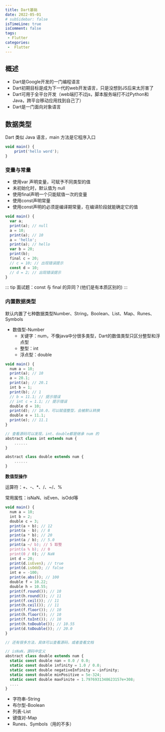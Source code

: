```yaml
---
title: Dart基础
date: 2022-05-01
# subSidebar: false
isTimeLine: true
isComment: false
tags:
 - Flutter
categories:
 -  Flutter
---
```


## 概述
* Dart是Google开发的一门编程语言
* Dart初期目标是成为下一代的web开发语言，只是没想到JS后来太厉害了
* Dart可用于全平台开发（web端打不过js，脚本服务端打不过Python和Java，跨平台移动应用找到自己了）
* Dart是一门面向对象语言

## 数据类型
Dart 类似 Java 语言，main 方法是它程序入口
```js
void main() {
    print('hello word');
}
```



### 变量与常量
* 使用var 声明变量，可赋予不同类型的值
* 未初始化时，默认值为 null
* 使用final声明一个只能赋值一次的变量
* 使用const声明常量
* 使用const声明的必须是编译期常量，在编译阶段就能确定它的值

```js
void main() {
  var a;
  print(a); // null
  a = 10;
  print(a); // 10
  a = 'hello';
  print(a); // hello
  var b = 20;
  print(b);
  final c = 20;
  // c = 10; // 出现错误提示
  const d = 10;
  // d = 2; // 出现错误提示
}
```




::: tip
面试题：const 与 final 的异同？(他们是有本质区别的)
:::




### 内置数据类型
默认内置了七种数据类型Number、String，Boolean、List、Map、Runes、Symbols

* 数值型-Number
    * 关键字：num，不像java中分很多类型，Dart的数值类型只区分整型和浮点型
    * 整型：int
    * 浮点型：double

```js
void main() {
  num a = 10;
  print(a); // 10
  a = 20.1;
  print(a); // 20.1
  int b = 1;
  print(b); // 1
  // b = 11.1; // 提示错误
  // int c = 1.1; // 提示错误
  double d = 10;
  print(d); // 10.0，可以赋值整型，会被默认转换
  double e = 11.1;
  print(e); // 11.1
}

// 查看源码可以发现，int、double都是继承 num 的
abstract class int extends num {
    ......
}

abstract class double extends num {
    ......
}

```
    

**数值型操作**

运算符：+、-、*、/、~/、%

常用属性：isNaN、isEven、isOdd等

```js
void main() {
  num a = 10;
  int b = 2;
  double c = 3;
  print(a + b); // 12
  print(a - b); // 8
  print(a * b); // 20
  print(a / b); // 5.0
  print(a ~/ b); // 5 取整
  print(a % b); // 0
  print(0 / 0); // NaN
  int d = 20;
  print(d.isEven); // true
  print(d.isOdd); // false
  int e = -100;
  print(e.abs()); // 100
  double f = 10.22;
  double h = 10.55;
  print(f.round()); // 10
  print(h.round()); // 11
  print(f.ceil()); // 11
  print(h.ceil()); // 11
  print(f.floor()); // 10
  print(h.floor()); // 10
  print(f.toInt()); // 10
  print(h.toDouble()); // 10.55
  print(d.toDouble()); // 20.0
}

// 还有很多方法，具体可以查看源码，或者查看文档

// isNaN，源码中定义
abstract class double extends num {
  static const double nan = 0.0 / 0.0;
  static const double infinity = 1.0 / 0.0;
  static const double negativeInfinity = -infinity;
  static const double minPositive = 5e-324;
  static const double maxFinite = 1.7976931348623157e+308;
  ....
}
```





* 字符串-String
* 布尔型-Boolean
* 列表-List
* 键值对-Map
* Runes、Symbols（用的不多）
